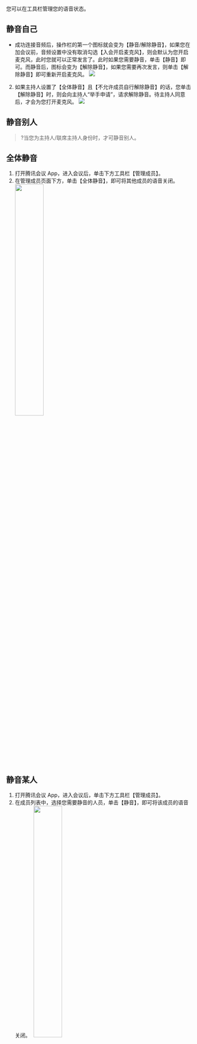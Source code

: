 
您可以在工具栏管理您的语音状态。

## 静音自己
- 成功连接音频后，操作栏的第一个图标就会变为【静音/解除静音】，如果您在加会议前，音频设置中没有取消勾选【入会开启麦克风】，则会默认为您开启麦克风，此时您就可以正常发言了。此时如果您需要静音，单击【静音】即可。而静音后，图标会变为【解除静音】，如果您需要再次发言，则单击【解除静音】即可重新开启麦克风。
![](https://main.qcloudimg.com/raw/b28b2edfd5b6f38fca869da0cca5b21c.jpg)
2. 如果主持人设置了【全体静音】且【不允许成员自行解除静音】的话，您单击【解除静音】时，则会向主持人“举手申请”，请求解除静音。待主持人同意后，才会为您打开麦克风。
![](https://main.qcloudimg.com/raw/743d61de5000bc1759aa04965a1ea9be.jpg)

## 静音别人
>?当您为主持人/联席主持人身份时，才可静音别人。


## 全体静音
1. 打开腾讯会议 App，进入会议后，单击下方工具栏【管理成员】。
2. 在管理成员页面下方，单击【全体静音】，即可将其他成员的语音关闭。
&nbsp;<img src="https://main.qcloudimg.com/raw/56209d8361876bc6b2a405a78c29e573.png" width="40%">


## 静音某人
1. 打开腾讯会议 App，进入会议后，单击下方工具栏【管理成员】。
2. 在成员列表中，选择您需要静音的人员，单击【静音】，即可将该成员的语音关闭。
&nbsp;<img src="https://main.qcloudimg.com/raw/073e4b4af3117e4e9832928cb5ed8fdc.png" width="40%">


